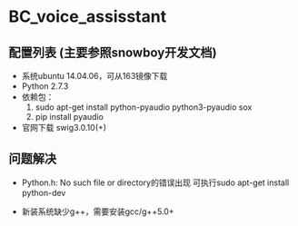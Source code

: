 # BC_voice_assisstant

## 配置列表 (主要参照snowboy开发文档)
- 系统ubuntu 14.04.06，可从163镜像下载
- Python 2.7.3
- 依赖包：
  1. sudo apt-get install python-pyaudio python3-pyaudio sox
  2. pip install pyaudio
- 官网下载 swig3.0.10(+)

## 问题解决
- Python.h: No such file or directory的错误出现
可执行sudo apt-get install python-dev

- 新装系统缺少g++，需要安装gcc/g++5.0+ 
